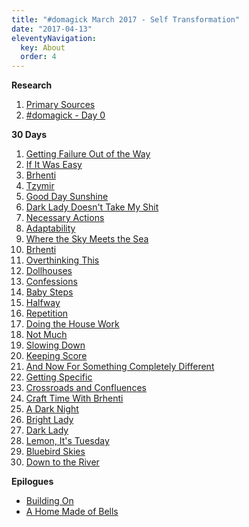 ```yaml
---
title: "#domagick March 2017 - Self Transformation"
date: "2017-04-13"
eleventyNavigation:
  key: About
  order: 4
---
```


**Research**

1. [Primary Sources](http://jackofmanytrades.info/2017/02/23/primary-sources/)
2. [#domagick - Day 0](http://jackofmanytrades.info/2017/03/01/domagick-day-0/)

**30 Days**

1. [Getting Failure Out of the Way](http://jackofmanytrades.info/2017/03/01/day-01-getting-failure-out-of-the-way/)
2. [If It Was Easy](http://jackofmanytrades.info/2017/03/02/day-02-if-it-was-easy/)
3. [Brhenti](http://jackofmanytrades.info/2017/03/04/day-03-brhenti/)
4. [Tzymir](http://jackofmanytrades.info/2017/03/05/day-04-tzymir/) 
5. [Good Day Sunshine](http://jackofmanytrades.info/2017/03/06/day-05-good-day-sunshine/)
6. [Dark Lady Doesn't Take My Shit](http://jackofmanytrades.info/2017/03/07/day-06-the-dark-lady-doesnt-take-my-shit/)
7. [Necessary Actions](http://jackofmanytrades.info/2017/03/08/day-07-necessary-actions/)
8. [Adaptability](http://jackofmanytrades.info/2017/03/08/day-08-adaptability/)
9. [Where the Sky Meets the Sea](http://jackofmanytrades.info/2017/03/09/day-09-where-the-sky-meets-the-sea/)
10. [Brhenti](http://jackofmanytrades.info/2017/03/11/day-10-brhenti/) 
11. [Overthinking This](http://jackofmanytrades.info/2017/03/12/day-11-overthinking-this/)
12. [Dollhouses](http://jackofmanytrades.info/2017/03/13/day-12-dollhouses/)
13. [Confessions](http://jackofmanytrades.info/2017/03/14/day-13-confessions/)
14. [Baby Steps](http://jackofmanytrades.info/2017/03/15/day-14-baby-steps/)
15. [Halfway](http://jackofmanytrades.info/2017/03/16/day-15-halfway/) 
16. [Repetition](http://jackofmanytrades.info/2017/03/17/day-16-repetition/) 
17. [Doing the House Work](http://jackofmanytrades.info/2017/03/18/day-17-doing-the-house-work/)
18. [Not Much](http://jackofmanytrades.info/2017/03/19/day-18-not-much/)
19. [Slowing Down](http://jackofmanytrades.info/2017/03/19/day-19-slowing-down/)
20. [Keeping Score](http://jackofmanytrades.info/2017/03/21/day-20-keeping-score/)
21. [And Now For Something Completely Different](http://jackofmanytrades.info/2017/03/22/day-21-and-now-for-something-completely-different/)
22. [Getting Specific](http://jackofmanytrades.info/2017/03/23/day-22-getting-specific/)
23. [Crossroads and Confluences](http://jackofmanytrades.info/2017/03/23/day-23-crossroads-and-confluences/)
24. [Craft Time With Brhenti](http://jackofmanytrades.info/2017/03/24/day-24-craft-time-with-brhenti/) 
25. [A Dark Night](http://jackofmanytrades.info/2017/03/26/day-25-a-dark-night/)
26. [Bright Lady](http://jackofmanytrades.info/2017/03/26/day-26-bright-lady/)
27. [Dark Lady](http://jackofmanytrades.info/2017/03/28/day-27-dark-lady/) 
28. [Lemon, It's Tuesday](http://jackofmanytrades.info/2017/03/28/day-28/)
29. [Bluebird Skies](http://jackofmanytrades.info/2017/03/29/day-29-bluebird-skies/)
30. [Down to the River](http://jackofmanytrades.info/2017/03/30/day-30-down-to-the-river/)

**Epilogues**

- [Building On](http://jackofmanytrades.info/2017/04/01/day-31-building-on/)
- [A Home Made of Bells](http://paganbloggers.com/octobercountry/blog/2017/04/11/a-home-made-of-bells/)
